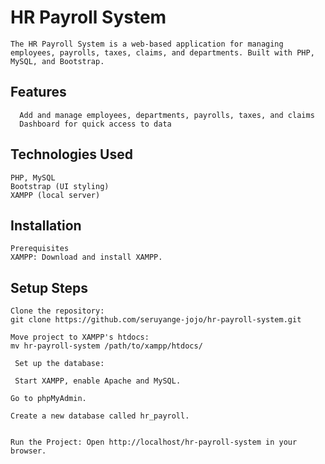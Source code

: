 # HR Payroll System
    The HR Payroll System is a web-based application for managing employees, payrolls, taxes, claims, and departments. Built with PHP, MySQL, and Bootstrap.

## Features
      Add and manage employees, departments, payrolls, taxes, and claims
      Dashboard for quick access to data 

## Technologies Used
    PHP, MySQL
    Bootstrap (UI styling)
    XAMPP (local server)

## Installation
    Prerequisites
    XAMPP: Download and install XAMPP.
## Setup Steps
    Clone the repository:
    git clone https://github.com/seruyange-jojo/hr-payroll-system.git
    
    Move project to XAMPP's htdocs:
    mv hr-payroll-system /path/to/xampp/htdocs/
    
     Set up the database:

     Start XAMPP, enable Apache and MySQL.

    Go to phpMyAdmin.

    Create a new database called hr_payroll.


    Run the Project: Open http://localhost/hr-payroll-system in your browser.

